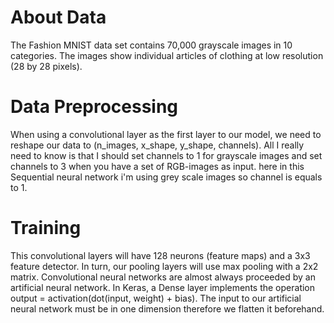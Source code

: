 # About Data
The Fashion MNIST data set contains 70,000 grayscale images in 10 categories. The images show individual articles of clothing at low resolution (28 by 28 pixels).

# Data Preprocessing

When using a convolutional layer as the first layer to our model, we need to reshape our data to (n_images, x_shape, y_shape, channels). All I really need to know is that I should set channels to 1 for grayscale images and set channels to 3 when you have a set of RGB-images as input.
here in this Sequential neural network i'm using grey scale images so channel is equals to 1.

# Training
This convolutional layers will have 128 neurons (feature maps) and a 3x3 feature detector. In turn, our pooling layers will use max pooling with a 2x2 matrix. Convolutional neural networks are almost always proceeded by an artificial neural network. In Keras, a Dense layer implements the operation output = activation(dot(input, weight) + bias). The input to our artificial neural network must be in one dimension therefore we flatten it beforehand.


